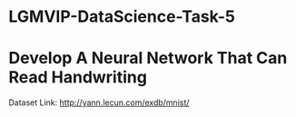 # LGMVIP-DataScience-Task-5
# Develop A Neural Network That Can Read Handwriting
 Dataset Link:  http://yann.lecun.com/exdb/mnist/
